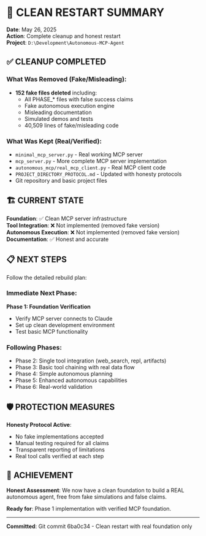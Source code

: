 # 🎯 CLEAN RESTART SUMMARY

**Date**: May 26, 2025  
**Action**: Complete cleanup and honest restart  
**Project**: `D:\Development\Autonomous-MCP-Agent`

## ✅ CLEANUP COMPLETED

### What Was Removed (Fake/Misleading):
- **152 fake files deleted** including:
  - All PHASE_* files with false success claims
  - Fake autonomous execution engine
  - Misleading documentation
  - Simulated demos and tests
  - 40,509 lines of fake/misleading code

### What Was Kept (Real/Verified):
- `minimal_mcp_server.py` - Real working MCP server
- `mcp_server.py` - More complete MCP server implementation
- `autonomous_mcp/real_mcp_client.py` - Real MCP client code
- `PROJECT_DIRECTORY_PROTOCOL.md` - Updated with honesty protocols
- Git repository and basic project files

## 🏗️ CURRENT STATE

**Foundation**: ✅ Clean MCP server infrastructure  
**Tool Integration**: ❌ Not implemented (removed fake version)  
**Autonomous Execution**: ❌ Not implemented (removed fake version)  
**Documentation**: ✅ Honest and accurate  

## 📋 NEXT STEPS

Follow the detailed rebuild plan:

### Immediate Next Phase:
**Phase 1: Foundation Verification**
- Verify MCP server connects to Claude
- Set up clean development environment
- Test basic MCP functionality

### Following Phases:
- Phase 2: Single tool integration (web_search, repl, artifacts)
- Phase 3: Basic tool chaining with real data flow
- Phase 4: Simple autonomous planning
- Phase 5: Enhanced autonomous capabilities
- Phase 6: Real-world validation

## 🛡️ PROTECTION MEASURES

**Honesty Protocol Active**:
- No fake implementations accepted
- Manual testing required for all claims
- Transparent reporting of limitations
- Real tool calls verified at each step

## 🎉 ACHIEVEMENT

**Honest Assessment**: We now have a clean foundation to build a REAL autonomous agent, free from fake simulations and false claims.

**Ready for**: Phase 1 implementation with verified MCP foundation.

---
**Committed**: Git commit 6ba0c34 - Clean restart with real foundation only
